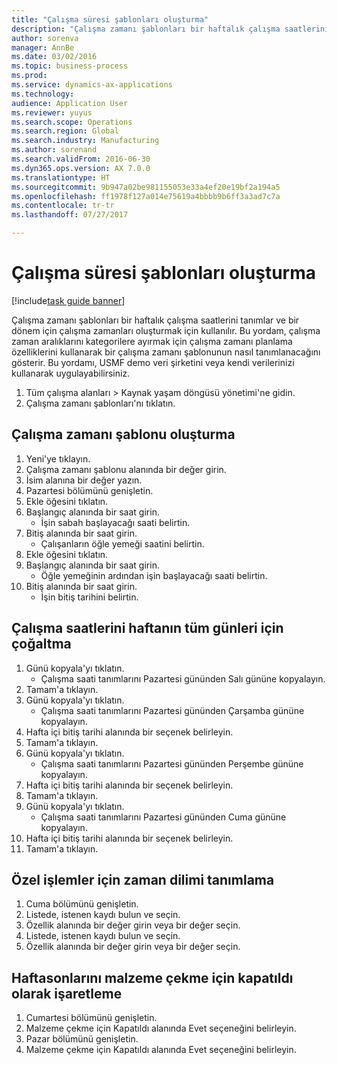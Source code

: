 ```yaml
--- 
title: "Çalışma süresi şablonları oluşturma"
description: "Çalışma zamanı şablonları bir haftalık çalışma saatlerini tanımlar ve bir dönem için çalışma zamanları oluşturmak için kullanılır."
author: sorenva
manager: AnnBe
ms.date: 03/02/2016
ms.topic: business-process
ms.prod: 
ms.service: dynamics-ax-applications
ms.technology: 
audience: Application User
ms.reviewer: yuyus
ms.search.scope: Operations
ms.search.region: Global
ms.search.industry: Manufacturing
ms.author: sorenand
ms.search.validFrom: 2016-06-30
ms.dyn365.ops.version: AX 7.0.0
ms.translationtype: HT
ms.sourcegitcommit: 9b947a02be981155053e33a4ef20e19bf2a194a5
ms.openlocfilehash: ff1978f127a014e75619a4bbbb9b6ff3a3ad7c7a
ms.contentlocale: tr-tr
ms.lasthandoff: 07/27/2017

---
```

# <a name="create-working-time-templates"></a>Çalışma süresi şablonları oluşturma

[!include[task guide banner](../../includes/task-guide-banner.md)]

Çalışma zamanı şablonları bir haftalık çalışma saatlerini tanımlar ve bir dönem için çalışma zamanları oluşturmak için kullanılır. Bu yordam, çalışma zaman aralıklarını kategorilere ayırmak için çalışma zamanı planlama özelliklerini kullanarak bir çalışma zamanı şablonunun nasıl tanımlanacağını gösterir. Bu yordamı, USMF demo veri şirketini veya kendi verilerinizi kullanarak uygulayabilirsiniz.

1. Tüm çalışma alanları > Kaynak yaşam döngüsü yönetimi'ne gidin.
2. Çalışma zamanı şablonları'nı tıklatın.

## <a name="create-working-time-template"></a>Çalışma zamanı şablonu oluşturma
1. Yeni'ye tıklayın.
2. Çalışma zamanı şablonu alanında bir değer girin.
3. İsim alanına bir değer yazın.
4. Pazartesi bölümünü genişletin.
5. Ekle öğesini tıklatın.
6. Başlangıç alanında bir saat girin.
    * İşin sabah başlayacağı saati belirtin.  
7. Bitiş alanında bir saat girin.
    * Çalışanların öğle yemeği saatini belirtin.  
8. Ekle öğesini tıklatın.
9. Başlangıç alanında bir saat girin.
    * Öğle yemeğinin ardından işin başlayacağı saati belirtin.  
10. Bitiş alanında bir saat girin.
    * İşin bitiş tarihini belirtin.  

## <a name="replicate-working-times-to-all-week-days"></a>Çalışma saatlerini haftanın tüm günleri için çoğaltma
1. Günü kopyala'yı tıklatın.
    * Çalışma saati tanımlarını Pazartesi gününden Salı gününe kopyalayın.  
2. Tamam'a tıklayın.
3. Günü kopyala'yı tıklatın.
    * Çalışma saati tanımlarını Pazartesi gününden Çarşamba gününe kopyalayın.  
4. Hafta içi bitiş tarihi alanında bir seçenek belirleyin.
5. Tamam'a tıklayın.
6. Günü kopyala'yı tıklatın.
    * Çalışma saati tanımlarını Pazartesi gününden Perşembe gününe kopyalayın.  
7. Hafta içi bitiş tarihi alanında bir seçenek belirleyin.
8. Tamam'a tıklayın.
9. Günü kopyala'yı tıklatın.
    * Çalışma saati tanımlarını Pazartesi gününden Cuma gününe kopyalayın.  
10. Hafta içi bitiş tarihi alanında bir seçenek belirleyin.
11. Tamam'a tıklayın.

## <a name="define-time-slots-for-special-operations"></a>Özel işlemler için zaman dilimi tanımlama
1. Cuma bölümünü genişletin.
2. Listede, istenen kaydı bulun ve seçin.
3. Özellik alanında bir değer girin veya bir değer seçin.
4. Listede, istenen kaydı bulun ve seçin.
5. Özellik alanında bir değer girin veya bir değer seçin.

## <a name="mark-weekend-days-as-closed-for-pickup"></a>Haftasonlarını malzeme çekme için kapatıldı olarak işaretleme
1. Cumartesi bölümünü genişletin.
2. Malzeme çekme için Kapatıldı alanında Evet seçeneğini belirleyin.
3. Pazar bölümünü genişletin.
4. Malzeme çekme için Kapatıldı alanında Evet seçeneğini belirleyin.


